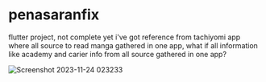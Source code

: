 # penasaranfix

flutter project, not complete yet
i've got reference from tachiyomi app where all source to read manga gathered in one app,
what if all information like academy and carier info from all source gathered in one app?

![Screenshot 2023-11-24 023233](https://github.com/mermaidkids/penasaran/assets/114452558/2ff4ed07-63f7-4a80-a9df-2e1a93c51823)
